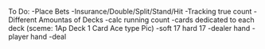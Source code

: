 To Do:
-Place Bets
-Insurance/Double/Split/Stand/Hit
-Tracking true count
-Different Amountas of Decks
-calc running count
-cards dedicated to each deck (sceme: 1Ap Deck 1 Card Ace type Pic)
-soft 17 hard 17
-dealer hand
-player hand
-deal
